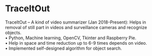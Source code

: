 # TraceItOut
TraceItOut – A kind of video summarizer (Jan 2018-Present): Helps in removal of still part in videos and surveillance cameras and recognize objects. <br>
• Python, Machine learning, OpenCV, Tkinter and Raspberry Pie. <br>
• Help in space and time reduction up to 6-9 times depends on video.<br>
• Implemented self-designed algorithm for object search.

